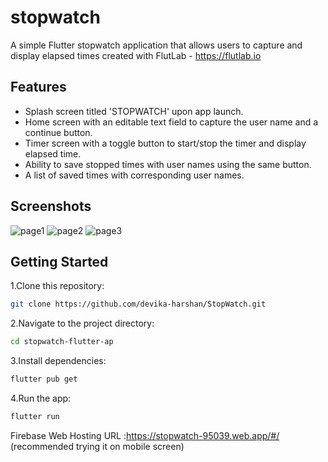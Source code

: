 # stopwatch

A simple Flutter stopwatch application that allows users to capture and display elapsed times created with FlutLab - https://flutlab.io

## Features

- Splash screen titled 'STOPWATCH' upon app launch.
- Home screen with an editable text field to capture the user name and a continue button.
- Timer screen with a toggle button to start/stop the timer and display elapsed time.
- Ability to save stopped times with user names using the same button.
- A list of saved times with corresponding user names.

## Screenshots

![page1](https://github.com/devika-harshan/StopWatch/assets/85967317/80b3ca93-0dfb-4918-8a4a-21c689121cb6)
![page2](https://github.com/devika-harshan/StopWatch/assets/85967317/0d31d764-256f-4796-ba32-bc26c037cf72)
![page3](https://github.com/devika-harshan/StopWatch/assets/85967317/227f6bc0-9f28-4db6-af49-edb951a614f1)

## Getting Started


1.Clone this repository:

```bash
git clone https://github.com/devika-harshan/StopWatch.git
 ```


2.Navigate to the project directory:

```bash
cd stopwatch-flutter-ap
 ```


3.Install dependencies:

```bash
flutter pub get
 ```


4.Run the app:

```bash
flutter run
 ```


Firebase Web Hosting URL :https://stopwatch-95039.web.app/#/
(recommended trying it on mobile screen)
